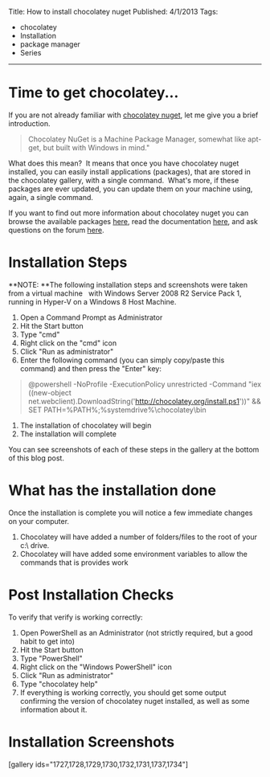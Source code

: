 Title: How to install chocolatey nuget
Published: 4/1/2013
Tags:
- chocolatey
- Installation
- package manager
- Series
---

# Time to get chocolatey...

If you are not already familiar with [chocolatey nuget](http://chocolatey.org/), let me give you a brief introduction.

>Chocolatey NuGet is a Machine Package Manager, somewhat like apt-get, but built with Windows in mind."

What does this mean?  It means that once you have chocolatey nuget installed, you can easily install applications (packages), that are stored in the chocolatey gallery, with a single command.  What's more, if these packages are ever updated, you can update them on your machine using, again, a single command.

If you want to find out more information about chocolatey nuget you can browse the available packages [here](http://chocolatey.org/packages), read the documentation [here](https://github.com/chocolatey/chocolatey/wiki), and ask questions on the forum [here](https://groups.google.com/forum/?fromgroups#!forum/chocolatey).


# Installation Steps

**NOTE: **The following installation steps and screenshots were taken from a virtual machine   with Windows Server 2008 R2 Service Pack 1, running in Hyper-V on a Windows 8 Host Machine.

1. Open a Command Prompt as Administrator
1. Hit the Start button
1. Type "cmd"
1. Right click on the "cmd" icon
1. Click "Run as administrator"
1. Enter the following command (you can simply copy/paste this command) and then press the "Enter" key:

>@powershell -NoProfile -ExecutionPolicy unrestricted -Command "iex ((new-object net.webclient).DownloadString('http://chocolatey.org/install.ps1'))" && SET PATH=%PATH%;%systemdrive%\chocolatey\bin

1. The installation of chocolatey will begin
1. The installation will complete

You can see screenshots of each of these steps in the gallery at the bottom of this blog post.

# What has the installation done

Once the installation is complete you will notice a few immediate changes on your computer.

1. Chocolatey will have added a number of folders/files to the root of your c:\ drive.
1. Chocolatey will have added some environment variables to allow the commands that is provides work

# Post Installation Checks

To verify that verify is working correctly:

1. Open PowerShell as an Administrator (not strictly required, but a good habit to get into)
1. Hit the Start button
1. Type "PowerShell"
1. Right click on the "Windows PowerShell" icon
1. Click "Run as administrator"
1. Type "chocolatey help"
1. If everything is working correctly, you should get some output confirming the version of chocolatey nuget installed, as well as some information about it.

# Installation Screenshots

[gallery ids="1727,1728,1729,1730,1732,1731,1737,1734"]
